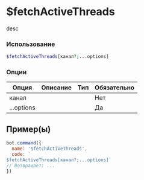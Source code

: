 # $fetchActiveThreads
desc
### Использование
```php
$fetchActiveThreads[канал?;...options]
```

### Опции

| Опция | Описание | Тип | Обязательно |
|--------|-------------|------|----------|
| канал |  |  | Нет | 
| ...options |  |  | Да | 
## Пример(ы)

```javascript
bot.command({
  name: '$fetchActiveThreads',
  code: `
$fetchActiveThreads[канал?;...options]`
// Возвращает: ...
})
```
